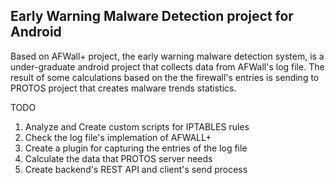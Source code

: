 Early Warning Malware Detection project for Android 
------------------------------------------------------

Based on AFWall+ project, the early warning malware detection system, is a under-graduate android project that collects data from AFWall's log file. The result of some calculations based on the the firewall's entries is sending to PROTOS project that creates malware trends statistics. 


TODO 
1. Analyze and Create custom scripts for IPTABLES rules
2. Check the log file's implemation of AFWALL+ 
3. Create a plugin for capturing the entries of the log file
4. Calculate the data that PROTOS server needs
5. Create backend's REST API and client's send process